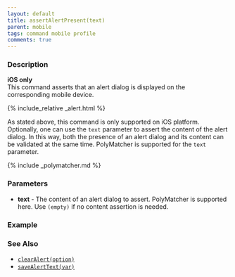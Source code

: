 ```yaml
---
layout: default
title: assertAlertPresent(text)
parent: mobile
tags: command mobile profile
comments: true
---
```



### Description
**iOS only**<br/>
This command asserts that an alert dialog is displayed on the corresponding mobile device. 

{% include_relative _alert.html %}

As stated above, this command is only supported on iOS platform. Optionally, one can use the `text` parameter to assert
the content of the alert dialog. In this way, both the presence of an alert dialog and its content can be validated at 
the same time. PolyMatcher is supported for the `text` parameter.

{% include _polymatcher.md %}


### Parameters
- **text** - The content of an alert dialog to assert. PolyMatcher is supported here. Use `(empty)` if no content 
 assertion is needed.


### Example


### See Also
- [`clearAlert(option)`](clearAlert(option))
- [`saveAlertText(var)`](saveAlertText(var))
